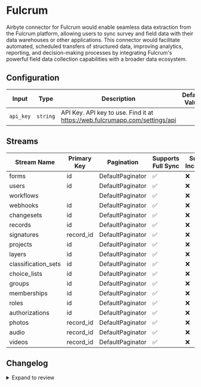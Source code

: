 # Fulcrum
Airbyte connector for Fulcrum would enable seamless data extraction from the Fulcrum platform, allowing users to sync survey and field data with their data warehouses or other applications. This connector would facilitate automated, scheduled transfers of structured data, improving analytics, reporting, and decision-making processes by integrating Fulcrum's powerful field data collection capabilities with a broader data ecosystem.

## Configuration

| Input | Type | Description | Default Value |
|-------|------|-------------|---------------|
| `api_key` | `string` | API Key. API key to use. Find it at https://web.fulcrumapp.com/settings/api |  |

## Streams
| Stream Name | Primary Key | Pagination | Supports Full Sync | Supports Incremental |
|-------------|-------------|------------|---------------------|----------------------|
| forms | id | DefaultPaginator | ✅ |  ❌  |
| users | id | DefaultPaginator | ✅ |  ❌  |
| workflows |  | DefaultPaginator | ✅ |  ❌  |
| webhooks | id | DefaultPaginator | ✅ |  ❌  |
| changesets | id | DefaultPaginator | ✅ |  ❌  |
| records | id | DefaultPaginator | ✅ |  ❌  |
| signatures | record_id | DefaultPaginator | ✅ |  ❌  |
| projects | id | DefaultPaginator | ✅ |  ❌  |
| layers | id | DefaultPaginator | ✅ |  ❌  |
| classification_sets | id | DefaultPaginator | ✅ |  ❌  |
| choice_lists | id | DefaultPaginator | ✅ |  ❌  |
| groups | id | DefaultPaginator | ✅ |  ❌  |
| memberships | id | DefaultPaginator | ✅ |  ❌  |
| roles | id | DefaultPaginator | ✅ |  ❌  |
| authorizations | id | DefaultPaginator | ✅ |  ❌  |
| photos | record_id | DefaultPaginator | ✅ |  ❌  |
| audio | record_id | DefaultPaginator | ✅ |  ❌  |
| videos | record_id | DefaultPaginator | ✅ |  ❌  |

## Changelog

<details>
  <summary>Expand to review</summary>

| Version          | Date              | Pull Request | Subject        |
|------------------|-------------------|--------------|----------------|
| 0.0.38 | 2025-10-14 | [68034](https://github.com/airbytehq/airbyte/pull/68034) | Update dependencies |
| 0.0.37 | 2025-10-07 | [67312](https://github.com/airbytehq/airbyte/pull/67312) | Update dependencies |
| 0.0.36 | 2025-09-30 | [66773](https://github.com/airbytehq/airbyte/pull/66773) | Update dependencies |
| 0.0.35 | 2025-09-24 | [66431](https://github.com/airbytehq/airbyte/pull/66431) | Update dependencies |
| 0.0.34 | 2025-09-09 | [65814](https://github.com/airbytehq/airbyte/pull/65814) | Update dependencies |
| 0.0.33 | 2025-08-23 | [65303](https://github.com/airbytehq/airbyte/pull/65303) | Update dependencies |
| 0.0.32 | 2025-08-09 | [64708](https://github.com/airbytehq/airbyte/pull/64708) | Update dependencies |
| 0.0.31 | 2025-08-02 | [64391](https://github.com/airbytehq/airbyte/pull/64391) | Update dependencies |
| 0.0.30 | 2025-07-26 | [63940](https://github.com/airbytehq/airbyte/pull/63940) | Update dependencies |
| 0.0.29 | 2025-07-19 | [63600](https://github.com/airbytehq/airbyte/pull/63600) | Update dependencies |
| 0.0.28 | 2025-07-12 | [62992](https://github.com/airbytehq/airbyte/pull/62992) | Update dependencies |
| 0.0.27 | 2025-07-05 | [62764](https://github.com/airbytehq/airbyte/pull/62764) | Update dependencies |
| 0.0.26 | 2025-06-28 | [62346](https://github.com/airbytehq/airbyte/pull/62346) | Update dependencies |
| 0.0.25 | 2025-06-21 | [61950](https://github.com/airbytehq/airbyte/pull/61950) | Update dependencies |
| 0.0.24 | 2025-06-14 | [61268](https://github.com/airbytehq/airbyte/pull/61268) | Update dependencies |
| 0.0.23 | 2025-05-24 | [59957](https://github.com/airbytehq/airbyte/pull/59957) | Update dependencies |
| 0.0.22 | 2025-05-03 | [59419](https://github.com/airbytehq/airbyte/pull/59419) | Update dependencies |
| 0.0.21 | 2025-04-26 | [58860](https://github.com/airbytehq/airbyte/pull/58860) | Update dependencies |
| 0.0.20 | 2025-04-19 | [58325](https://github.com/airbytehq/airbyte/pull/58325) | Update dependencies |
| 0.0.19 | 2025-04-12 | [57761](https://github.com/airbytehq/airbyte/pull/57761) | Update dependencies |
| 0.0.18 | 2025-04-05 | [57236](https://github.com/airbytehq/airbyte/pull/57236) | Update dependencies |
| 0.0.17 | 2025-03-29 | [56480](https://github.com/airbytehq/airbyte/pull/56480) | Update dependencies |
| 0.0.16 | 2025-03-22 | [55933](https://github.com/airbytehq/airbyte/pull/55933) | Update dependencies |
| 0.0.15 | 2025-03-08 | [55312](https://github.com/airbytehq/airbyte/pull/55312) | Update dependencies |
| 0.0.14 | 2025-03-01 | [54409](https://github.com/airbytehq/airbyte/pull/54409) | Update dependencies |
| 0.0.13 | 2025-02-15 | [53769](https://github.com/airbytehq/airbyte/pull/53769) | Update dependencies |
| 0.0.12 | 2025-02-08 | [53319](https://github.com/airbytehq/airbyte/pull/53319) | Update dependencies |
| 0.0.11 | 2025-02-01 | [52839](https://github.com/airbytehq/airbyte/pull/52839) | Update dependencies |
| 0.0.10 | 2025-01-25 | [52324](https://github.com/airbytehq/airbyte/pull/52324) | Update dependencies |
| 0.0.9 | 2025-01-18 | [51627](https://github.com/airbytehq/airbyte/pull/51627) | Update dependencies |
| 0.0.8 | 2025-01-11 | [51138](https://github.com/airbytehq/airbyte/pull/51138) | Update dependencies |
| 0.0.7 | 2024-12-28 | [50560](https://github.com/airbytehq/airbyte/pull/50560) | Update dependencies |
| 0.0.6 | 2024-12-21 | [50038](https://github.com/airbytehq/airbyte/pull/50038) | Update dependencies |
| 0.0.5 | 2024-12-14 | [49512](https://github.com/airbytehq/airbyte/pull/49512) | Update dependencies |
| 0.0.4 | 2024-12-12 | [49200](https://github.com/airbytehq/airbyte/pull/49200) | Update dependencies |
| 0.0.3 | 2024-11-05 | [48358](https://github.com/airbytehq/airbyte/pull/48358) | Revert to source-declarative-manifest v5.17.0 |
| 0.0.2 | 2024-11-05 | [48333](https://github.com/airbytehq/airbyte/pull/48333) | Update dependencies |
| 0.0.1 | 2024-10-21 | | Initial release by [@parthiv11](https://github.com/parthiv11) via Connector Builder |

</details>
